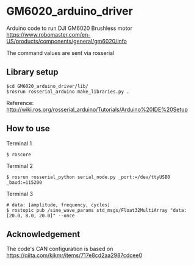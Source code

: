 # GM6020_arduino_driver
Arduino code to run DJI GM6020 Brushless motor https://www.robomaster.com/en-US/products/components/general/gm6020/info

The command values are sent via rosserial

## Library setup
```
$cd GM6020_arduino_driver/lib/
$rosrun rosserial_arduino make_libraries.py .
```
Reference: http://wiki.ros.org/rosserial_arduino/Tutorials/Arduino%20IDE%20Setup

## How to use
Terminal 1
```
$ roscore
```

Terminal 2
```
$ rosrun rosserial_python serial_node.py _port:=/dev/ttyUSB0 _baud:=115200
```

Terminal 3

```
# data: [amplitude, frequency, cycles]
$ rostopic pub /sine_wave_params std_msgs/Float32MultiArray "data: [20.0, 8.0, 20.0]" --once
```

## Acknowledgement
The code's CAN configuration is based on
https://qiita.com/kjkmr/items/717e8cd2aa2987cdcee0
